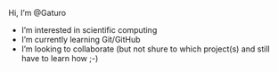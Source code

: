 Hi, I’m @Gaturo
- I’m interested in scientific computing
- I’m currently learning Git/GitHub
- I’m looking to collaborate (but not shure to which project(s) and still have to learn how ;-)

<!---
Gaturo/Gaturo is a ✨ special ✨ repository because its `README.md` (this file) appears on your GitHub profile.
You can click the Preview link to take a look at your changes.
--->
